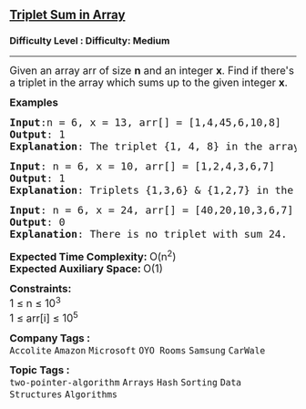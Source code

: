 <h2><a href="https://www.geeksforgeeks.org/problems/triplet-sum-in-array-1587115621/1?page=2&company=Microsoft&sortBy=submissions">Triplet Sum in Array</a></h2><h3>Difficulty Level : Difficulty: Medium</h3><hr><div class="problems_problem_content__Xm_eO"><p><span style="font-size: 18px;">Given an array arr of size <strong>n</strong> and an integer <strong>x</strong>. Find if there's a triplet in the array which sums up to the given integer <strong>x</strong>. <br></span></p>
<p><span style="font-size: 18px;"><strong>Examples<br></strong></span></p>
<pre><span style="font-size: 18px;"><strong>Input</strong>:n = 6, x = 13, arr[] = [1,4,45,6,10,8]
<strong>Output</strong>: 1
<strong>Explanation</strong>: The triplet {1, 4, 8} in the array sums up to 13.</span></pre>
<pre><span style="font-size: 18px;"><strong>Input</strong>: n = 6, x = 10, arr[] = [1,2,4,3,6,7]
<strong>Output</strong>: 1
<strong>Explanation</strong>: Triplets {1,3,6} &amp; {1,2,7} in the array sum to 10. </span>
</pre>
<pre><span style="font-size: 18px;"><strong>Input</strong>: n = 6, x = 24, arr[] = [40,20,10,3,6,7]
<strong>Output</strong>: 0
<strong>Explanation</strong>: There is no triplet with sum 24. </span></pre>
<p><span style="font-size: 18px;"><strong>Expected Time Complexity: </strong>O(n<sup>2</sup>)<br><strong>Expected Auxiliary Space:&nbsp;</strong>O(1)</span></p>
<p><span style="font-size: 18px;"><strong>Constraints:</strong><br>1 ≤ n ≤ 10<sup>3</sup><br>1 ≤ arr[i] ≤ 10<sup>5</sup></span></p></div><p><span style=font-size:18px><strong>Company Tags : </strong><br><code>Accolite</code>&nbsp;<code>Amazon</code>&nbsp;<code>Microsoft</code>&nbsp;<code>OYO Rooms</code>&nbsp;<code>Samsung</code>&nbsp;<code>CarWale</code>&nbsp;<br><p><span style=font-size:18px><strong>Topic Tags : </strong><br><code>two-pointer-algorithm</code>&nbsp;<code>Arrays</code>&nbsp;<code>Hash</code>&nbsp;<code>Sorting</code>&nbsp;<code>Data Structures</code>&nbsp;<code>Algorithms</code>&nbsp;